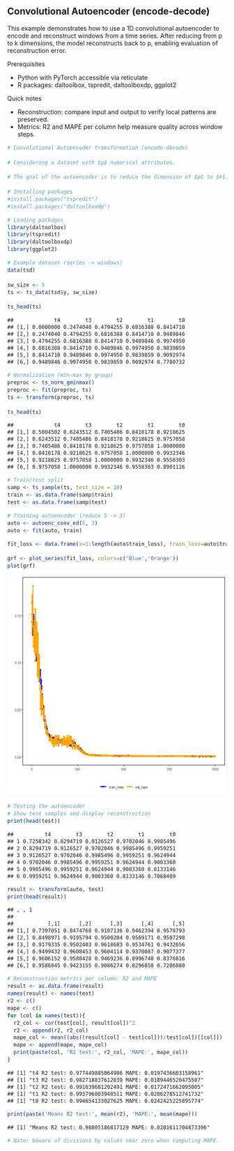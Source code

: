## Convolutional Autoencoder (encode-decode)

This example demonstrates how to use a 1D convolutional autoencoder to encode and reconstruct windows from a time series. After reducing from p to k dimensions, the model reconstructs back to p, enabling evaluation of reconstruction error.

Prerequisites
- Python with PyTorch accessible via reticulate
- R packages: daltoolbox, tspredit, daltoolboxdp, ggplot2

Quick notes
- Reconstruction: compare input and output to verify local patterns are preserved.
- Metrics: R2 and MAPE per column help measure quality across window steps.


``` r
# Convolutional Autoencoder transformation (encode-decode)

# Considering a dataset with $p$ numerical attributes. 

# The goal of the autoencoder is to reduce the dimension of $p$ to $k$, such that these $k$ attributes are enough to recompose the original $p$ attributes. However, from the $k$ dimensions the data is returned back to $p$ dimensions. The higher the autoencoder quality, the more similar the output is to the input. 

# Installing packages
#install.packages("tspredit")
#install.packages("daltoolboxdp")
```


``` r
# Loading packages
library(daltoolbox)
library(tspredit)
library(daltoolboxdp)
library(ggplot2)
```


``` r
# Example dataset (series -> windows) 
data(tsd)

sw_size <- 5
ts <- ts_data(tsd$y, sw_size)

ts_head(ts)
```

```
##             t4        t3        t2        t1        t0
## [1,] 0.0000000 0.2474040 0.4794255 0.6816388 0.8414710
## [2,] 0.2474040 0.4794255 0.6816388 0.8414710 0.9489846
## [3,] 0.4794255 0.6816388 0.8414710 0.9489846 0.9974950
## [4,] 0.6816388 0.8414710 0.9489846 0.9974950 0.9839859
## [5,] 0.8414710 0.9489846 0.9974950 0.9839859 0.9092974
## [6,] 0.9489846 0.9974950 0.9839859 0.9092974 0.7780732
```


``` r
# Normalization (min-max by group)
preproc <- ts_norm_gminmax()
preproc <- fit(preproc, ts)
ts <- transform(preproc, ts)

ts_head(ts)
```

```
##             t4        t3        t2        t1        t0
## [1,] 0.5004502 0.6243512 0.7405486 0.8418178 0.9218625
## [2,] 0.6243512 0.7405486 0.8418178 0.9218625 0.9757058
## [3,] 0.7405486 0.8418178 0.9218625 0.9757058 1.0000000
## [4,] 0.8418178 0.9218625 0.9757058 1.0000000 0.9932346
## [5,] 0.9218625 0.9757058 1.0000000 0.9932346 0.9558303
## [6,] 0.9757058 1.0000000 0.9932346 0.9558303 0.8901126
```


``` r
# Train/test split
samp <- ts_sample(ts, test_size = 10)
train <- as.data.frame(samp$train)
test <- as.data.frame(samp$test)
```


``` r
# Training autoencoder (reduce 5 -> 3)
auto <- autoenc_conv_ed(5, 3)
auto <- fit(auto, train)
```


``` r
fit_loss <- data.frame(x=1:length(auto$train_loss), train_loss=auto$train_loss,val_loss=auto$val_loss)

grf <- plot_series(fit_loss, colors=c('Blue','Orange'))
plot(grf)
```

![plot of chunk unnamed-chunk-7](fig/autoenc_conv_ed/unnamed-chunk-7-1.png)


``` r
# Testing the autoencoder
# Show test samples and display reconstruction
print(head(test))
```

```
##          t4        t3        t2        t1        t0
## 1 0.7258342 0.8294719 0.9126527 0.9702046 0.9985496
## 2 0.8294719 0.9126527 0.9702046 0.9985496 0.9959251
## 3 0.9126527 0.9702046 0.9985496 0.9959251 0.9624944
## 4 0.9702046 0.9985496 0.9959251 0.9624944 0.9003360
## 5 0.9985496 0.9959251 0.9624944 0.9003360 0.8133146
## 6 0.9959251 0.9624944 0.9003360 0.8133146 0.7068409
```

``` r
result <- transform(auto, test)
print(head(result))
```

```
## , , 1
## 
##           [,1]      [,2]      [,3]      [,4]      [,5]
## [1,] 0.7397051 0.8474768 0.9107136 0.9462394 0.9578793
## [2,] 0.8498971 0.9195794 0.9500204 0.9569171 0.9587298
## [3,] 0.9179335 0.9502403 0.9618683 0.9534761 0.9432656
## [4,] 0.9499432 0.9608453 0.9604114 0.9370087 0.9077377
## [5,] 0.9606152 0.9588428 0.9469236 0.8996748 0.8376816
## [6,] 0.9586045 0.9423155 0.9086274 0.8296858 0.7206880
```


``` r
# Reconstruction metrics per column: R2 and MAPE
result <- as.data.frame(result)
names(result) <- names(test)
r2 <- c()
mape <- c()
for (col in names(test)){
  r2_col <- cor(test[col], result[col])^2
  r2 <- append(r2, r2_col)
  mape_col <- mean((abs((result[col] - test[col]))/test[col])[[col]])
  mape <- append(mape, mape_col)
  print(paste(col, 'R2 test:', r2_col, 'MAPE:', mape_col))
}
```

```
## [1] "t4 R2 test: 0.977449885064986 MAPE: 0.0197436603158961"
## [1] "t3 R2 test: 0.982718837612839 MAPE: 0.0189446520475507"
## [1] "t2 R2 test: 0.991639681202491 MAPE: 0.0172471662095005"
## [1] "t1 R2 test: 0.993796803948511 MAPE: 0.0206278512741732"
## [1] "t0 R2 test: 0.994654133027625 MAPE: 0.0242425225895774"
```

``` r
print(paste('Means R2 test:', mean(r2), 'MAPE:', mean(mape)))
```

```
## [1] "Means R2 test: 0.98805186817129 MAPE: 0.0201611704873396"
```
 

``` r
# Note: beware of divisions by values near zero when computing MAPE.
```

